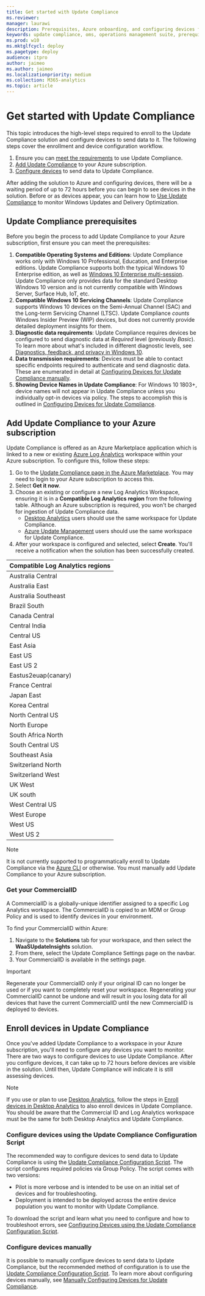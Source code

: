 ```yaml
---
title: Get started with Update Compliance
ms.reviewer: 
manager: laurawi
description: Prerequisites, Azure onboarding, and configuring devices for Update Compliance 
keywords: update compliance, oms, operations management suite, prerequisites, requirements, updates, upgrades, antivirus, antimalware, signature, log analytics, wdav
ms.prod: w10
ms.mktglfcycl: deploy
ms.pagetype: deploy
audience: itpro
author: jaimeo
ms.author: jaimeo
ms.localizationpriority: medium
ms.collection: M365-analytics
ms.topic: article
---
```


# Get started with Update Compliance

This topic introduces the high-level steps required to enroll to the Update Compliance solution and configure devices to send data to it. The following steps cover the enrollment and device configuration workflow.

1. Ensure you can [meet the requirements](#update-compliance-prerequisites) to use Update Compliance.
2. [Add Update Compliance](#add-update-compliance-to-your-azure-subscription) to your Azure subscription.
3. [Configure devices](#enroll-devices-in-update-compliance)  to send data to Update Compliance.

After adding the solution to Azure and configuring devices, there will be a waiting period of up to 72 hours before you can begin to see devices in the solution. Before or as devices appear, you can learn how to [Use Update Compliance](update-compliance-using.md) to monitor Windows Updates and Delivery Optimization.

## Update Compliance prerequisites

Before you begin the process to add Update Compliance to your Azure subscription, first ensure you can meet the prerequisites:

1. **Compatible Operating Systems and Editions**: Update Compliance works only with Windows 10 Professional, Education, and Enterprise editions. Update Compliance supports both the typical Windows 10 Enterprise edition, as well as [Windows 10 Enterprise multi-session](/azure/virtual-desktop/windows-10-multisession-faq). Update Compliance only provides data for the standard Desktop Windows 10 version and is not currently compatible with Windows Server, Surface Hub, IoT, etc.
2. **Compatible Windows 10 Servicing Channels**: Update Compliance supports Windows 10 devices on the Semi-Annual Channel (SAC) and the Long-term Servicing Channel (LTSC). Update Compliance *counts* Windows Insider Preview (WIP) devices, but does not currently provide detailed deployment insights for them.
3. **Diagnostic data requirements**: Update Compliance requires devices be configured to send diagnostic data at *Required* level (previously *Basic*). To learn more about what's included in different diagnostic levels, see [Diagnostics, feedback, and privacy in Windows 10](https://support.microsoft.com/help/4468236/diagnostics-feedback-and-privacy-in-windows-10-microsoft-privacy).
4. **Data transmission requirements**: Devices must be able to contact specific endpoints required to authenticate and send diagnostic data. These are enumerated in detail at [Configuring Devices for Update Compliance manually](update-compliance-configuration-manual.md).
5. **Showing Device Names in Update Compliance**: For Windows 10 1803+, device names will not appear in Update Compliance unless you individually opt-in devices via policy. The steps to accomplish this is outlined in [Configuring Devices for Update Compliance](update-compliance-configuration-manual.md).

## Add Update Compliance to your Azure subscription

Update Compliance is offered as an Azure Marketplace application which is linked to a new or existing [Azure Log Analytics](/azure/log-analytics/query-language/get-started-analytics-portal) workspace within your Azure subscription. To configure this, follow these steps:

1. Go to the [Update Compliance page in the Azure Marketplace](https://azuremarketplace.microsoft.com/marketplace/apps/Microsoft.WaaSUpdateInsights?tab=Overview). You may need to login to your Azure subscription to access this.
2. Select **Get it now**.
3. Choose an existing or configure a new Log Analytics Workspace, ensuring it is in a **Compatible Log Analytics region** from the following table. Although an Azure subscription is required, you won't be charged for ingestion of Update Compliance data.
   - [Desktop Analytics](/sccm/desktop-analytics/overview) users should use the same workspace for Update Compliance.
   - [Azure Update Management](/azure/automation/automation-intro#update-management) users should use the same workspace for Update Compliance.
4. After your workspace is configured and selected, select **Create**. You'll receive a notification when the solution has been successfully created.

|Compatible Log Analytics regions |
| ------------------------------- |
|Australia Central |
|Australia East |
|Australia Southeast |
|Brazil South |
|Canada Central |
|Central India |
|Central US |
|East Asia |
|East US |
|East US 2 |
|Eastus2euap(canary) |
|France Central |
|Japan East |
|Korea Central |
|North Central US |
|North Europe |
|South Africa North |
|South Central US |
|Southeast Asia |
|Switzerland North |
|Switzerland West |
|UK West |
|UK south |
|West Central US |
|West Europe |
|West US |
|West US 2 |

> [!NOTE]
> It is not currently supported to programmatically enroll to Update Compliance via the [Azure CLI](/cli/azure) or otherwise. You must manually add Update Compliance to your Azure subscription.

### Get your CommercialID

A CommercialID is a globally-unique identifier assigned to a specific Log Analytics workspace. The CommercialID is copied to an MDM or Group Policy and is used to identify devices in your environment.

To find your CommercialID within Azure:

1. Navigate to the **Solutions** tab for your workspace, and then select the **WaaSUpdateInsights** solution.
2. From there, select the Update Compliance Settings page on the navbar.
3. Your CommercialID is available in the settings page.

> [!IMPORTANT]
> Regenerate your CommercialID only if your original ID can no longer be used or if you want to completely reset your workspace. Regenerating your CommercialID cannot be undone and will result in you losing data for all devices that have the current CommercialID until the new CommercialID is deployed to devices.

## Enroll devices in Update Compliance

Once you've added Update Compliance to a workspace in your Azure subscription, you'll need to configure any devices you want to monitor. There are two ways to configure devices to use Update Compliance. After you configure devices, it can take up to 72 hours before devices are visible in the solution. Until then, Update Compliance will indicate it is still assessing devices.

> [!NOTE]
> If you use or plan to use [Desktop Analytics](/mem/configmgr/desktop-analytics/overview), follow the steps in [Enroll devices in Desktop Analytics](/mem/configmgr/desktop-analytics/enroll-devices) to also enroll devices in Update Compliance. You should be aware that the Commercial ID and Log Analytics workspace must be the same for both Desktop Analytics and Update Compliance.

### Configure devices using the Update Compliance Configuration Script

The recommended way to configure devices to send data to Update Compliance is using the [Update Compliance Configuration Script](update-compliance-configuration-script.md). The script configures required policies via Group Policy. The script comes with two versions:

- Pilot is more verbose and is intended to be use on an initial set of devices and for troubleshooting.
- Deployment is intended to be deployed across the entire device population you want to monitor with Update Compliance.  

To download the script and learn what you need to configure and how to troubleshoot errors, see [Configuring Devices using the Update Compliance Configuration Script](update-compliance-configuration-script.md).

### Configure devices manually

It is possible to manually configure devices to send data to Update Compliance, but the recommended method of configuration is to use the [Update Compliance Configuration Script](update-compliance-configuration-script.md). To learn more about configuring devices manually, see [Manually Configuring Devices for Update Compliance](update-compliance-configuration-manual.md).
